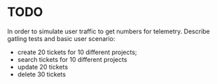 # TODO
In order to simulate user traffic to get numbers for telemetry.
Describe gatling tests and basic user scenario:
- create 20 tickets for 10 different projects;
- search tickets for 10 different projects
- update 20 tickets
- delete 30 tickets
 